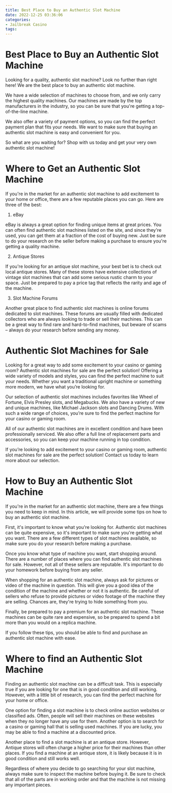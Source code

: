 ```yaml
---
title: Best Place to Buy an Authentic Slot Machine
date: 2022-12-25 03:36:06
categories:
- Jailbreak Casino
tags:
---
```



#  Best Place to Buy an Authentic Slot Machine

Looking for a quality, authentic slot machine? Look no further than right here! We are the best place to buy an authentic slot machine.

We have a wide selection of machines to choose from, and we only carry the highest quality machines. Our machines are made by the top manufacturers in the industry, so you can be sure that you're getting a top-of-the-line machine.

We also offer a variety of payment options, so you can find the perfect payment plan that fits your needs. We want to make sure that buying an authentic slot machine is easy and convenient for you.

So what are you waiting for? Shop with us today and get your very own authentic slot machine!

#  Where to Get an Authentic Slot Machine

If you're in the market for an authentic slot machine to add excitement to your home or office, there are a few reputable places you can go. Here are three of the best:

1. eBay

eBay is always a great option for finding unique items at great prices. You can often find authentic slot machines listed on the site, and since they're used, you can get them at a fraction of the cost of buying new. Just be sure to do your research on the seller before making a purchase to ensure you're getting a quality machine.

2. Antique Stores

If you're looking for an antique slot machine, your best bet is to check out local antique stores. Many of these stores have extensive collections of vintage slot machines that can add some serious rustic charm to your space. Just be prepared to pay a price tag that reflects the rarity and age of the machine.

3. Slot Machine Forums

Another great place to find authentic slot machines is online forums dedicated to slot machines. These forums are usually filled with dedicated collectors who are always looking to trade or sell their machines. This can be a great way to find rare and hard-to-find machines, but beware of scams – always do your research before sending any money.

#  Authentic Slot Machines for Sale

Looking for a great way to add some excitement to your casino or gaming room? Authentic slot machines for sale are the perfect solution! Offering a wide variety of models and styles, you can find the perfect machine to suit your needs. Whether you want a traditional upright machine or something more modern, we have what you’re looking for.

Our selection of authentic slot machines includes favorites like Wheel of Fortune, Elvis Presley slots, and Megabucks. We also have a variety of new and unique machines, like Michael Jackson slots and Dancing Drums. With such a wide range of choices, you’re sure to find the perfect machine for your casino or gaming room.

All of our authentic slot machines are in excellent condition and have been professionally serviced. We also offer a full line of replacement parts and accessories, so you can keep your machine running in top condition.

If you’re looking to add excitement to your casino or gaming room, authentic slot machines for sale are the perfect solution! Contact us today to learn more about our selection.

#  How to Buy an Authentic Slot Machine

If you're in the market for an authentic slot machine, there are a few things you need to keep in mind. In this article, we will provide some tips on how to buy an authentic slot machine.

First, it's important to know what you're looking for. Authentic slot machines can be quite expensive, so it's important to make sure you're getting what you want. There are a few different types of slot machines available, so make sure you do your research before making a purchase.

Once you know what type of machine you want, start shopping around. There are a number of places where you can find authentic slot machines for sale. However, not all of these sellers are reputable. It's important to do your homework before buying from any seller.

When shopping for an authentic slot machine, always ask for pictures or video of the machine in question. This will give you a good idea of the condition of the machine and whether or not it is authentic. Be careful of sellers who refuse to provide pictures or video footage of the machine they are selling. Chances are, they're trying to hide something from you.

Finally, be prepared to pay a premium for an authentic slot machine. These machines can be quite rare and expensive, so be prepared to spend a bit more than you would on a replica machine.

If you follow these tips, you should be able to find and purchase an authentic slot machine with ease.

#  Where to find an Authentic Slot Machine

Finding an authentic slot machine can be a difficult task. This is especially true if you are looking for one that is in good condition and still working. However, with a little bit of research, you can find the perfect machine for your home or office.

One option for finding a slot machine is to check online auction websites or classified ads. Often, people will sell their machines on these websites when they no longer have any use for them. Another option is to search for a casino or gaming hall that is selling used machines. If you are lucky, you may be able to find a machine at a discounted price.

Another place to find a slot machine is at an antique store. However, Antique stores will often charge a higher price for their machines than other places. If you find a machine at an antique store, it is likely because it is in good condition and still works well.

Regardless of where you decide to go searching for your slot machine, always make sure to inspect the machine before buying it. Be sure to check that all of the parts are in working order and that the machine is not missing any important pieces.